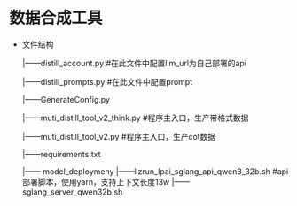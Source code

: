 # 数据合成工具
- 文件结构

    |——distill_account.py       #在此文件中配置llm_url为自己部署的api

    |——distill_prompts.py       #在此文件中配置prompt

    |——GenerateConfig.py

    |——muti_distill_tool_v2_think.py      #程序主入口，生产带<think></think>格式数据

    |——muti_distill_tool_v2.py            #程序主入口，生产cot数据

    |——requirements.txt

    |—— model_deploymeny |——lizrun_lpai_sglang_api_qwen3_32b.sh #api部署脚本，使用yarn，支持上下文长度13w
                         |——sglang_server_qwen32b.sh
 